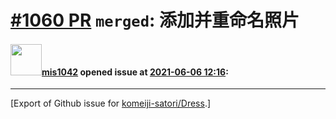 # [\#1060 PR](https://github.com/komeiji-satori/Dress/pull/1060) `merged`: 添加并重命名照片

#### <img src="https://avatars.githubusercontent.com/u/53249654?u=dece9f467d9de74f43f84f6bdccf9f7ea81c0b7a&v=4" width="50">[mis1042](https://github.com/mis1042) opened issue at [2021-06-06 12:16](https://github.com/komeiji-satori/Dress/pull/1060):






-------------------------------------------------------------------------------



[Export of Github issue for [komeiji-satori/Dress](https://github.com/komeiji-satori/Dress).]
